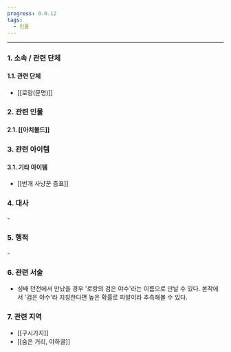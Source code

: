 ```yaml
---
progress: 0.0.12
tags:
  - 인물
---
```

---
### 1. 소속 / 관련 단체
#### 1.1. 관련 단체
- [[로랑(문명)]]
### 2. 관련 인물
#### 2.1. [[아치볼드]]

### 3. 관련 아이템
#### 3.1. 기타 아이템
- [[번개 사냥꾼 증표]]
### 4. 대사
\-
### 5. 행적
\-
### 6. 관련 서술
- 성배 던전에서 만났을 경우 '로랑의 검은 야수'라는 이름으로 만날 수 있다. 본작에서 '검은 야수'라 지칭한다면 높은 확률로 파알이라 추측해볼 수 있다.
### 7. 관련 지역
- [[구시가지]]
- [[숨은 거리, 야하굴]]